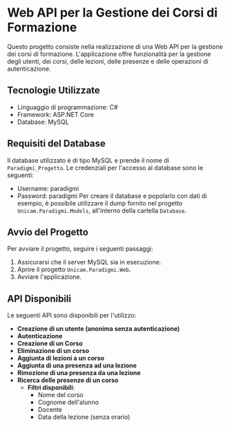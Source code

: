 # Web API per la Gestione dei Corsi di Formazione

Questo progetto consiste nella realizzazione di una Web API per la gestione dei corsi di formazione. L'applicazione offre funzionalità per la gestione degli utenti, dei corsi, delle lezioni, delle presenze e delle operazioni di autenticazione.

## Tecnologie Utilizzate
- Linguaggio di programmazione: C#
- Framework: ASP.NET Core
- Database: MySQL

## Requisiti del Database
Il database utilizzato è di tipo MySQL e prende il nome di `Paradigmi_Progetto`. Le credenziali per l'accesso al database sono le seguenti:
- Username: paradigmi
- Password: paradigmi
Per creare il database e popolarlo con dati di esempio, è possibile utilizzare il dump fornito nel progetto `Unicam.Paradigmi.Models`, all'interno della cartella `Database`.

## Avvio del Progetto
Per avviare il progetto, seguire i seguenti passaggi:
1. Assicurarsi che il server MySQL sia in esecuzione.
2. Aprire il progetto `Unicam.Paradigmi.Web`.
3. Avviare l'applicazione.

## API Disponibili

Le seguenti API sono disponibili per l'utilizzo:

- **Creazione di un utente (anonima senza autenticazione)**
- **Autenticazione**
- **Creazione di un Corso**
- **Eliminazione di un corso**
- **Aggiunta di lezioni a un corso**
- **Aggiunta di una presenza ad una lezione**
- **Rimozione di una presenza da una lezione**
- **Ricerca delle presenze di un corso**
  - **Filtri disponibili**:
    - Nome del corso
    - Cognome dell'alunno
    - Docente
    - Data della lezione (senza orario)
